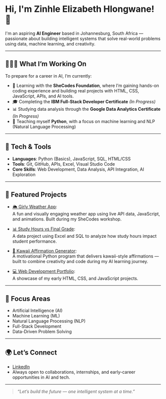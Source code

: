 # Hi, I'm Zinhle Elizabeth Hlongwane! 💫

I'm an aspiring **AI Engineer** based in Johannesburg, South Africa — passionate about building intelligent systems that solve real-world problems using data, machine learning, and creativity.

---

## 👩🏽‍💻 What I’m Working On

To prepare for a career in AI, I’m currently:

- 🧠 Learning with the **SheCodes Foundation**, where I’m gaining hands-on coding experience and building real projects with HTML, CSS, JavaScript, APIs, and AI tools.
- 🎓 Completing the **IBM Full-Stack Developer Certificate** *(In Progress)*
- 📊 Studying data analysis through the **Google Data Analytics Certificate** *(In Progress)*
- 🐍 Teaching myself **Python**, with a focus on machine learning and NLP (Natural Language Processing)

---

## 🔧 Tech & Tools

- **Languages**: Python (Basics), JavaScript, SQL, HTML/CSS
- **Tools**: Git, GitHub, APIs, Excel, Visual Studio Code
- **Core Skills**: Web Development, Data Analysis, API Integration, AI Exploration

---

## 📁 Featured Projects

- [🌦 Girly Weather App](https://github.com/ZinhleH-thanos/girly-weather-app):  
  A fun and visually engaging weather app using live API data, JavaScript, and animations. Built during my SheCodes workshop.

- [📊 Study Hours vs Final Grade](https://github.com/ZinhleH-thanos/study-hours-vs-final-grade):  
  A data project using Excel and SQL to analyze how study hours impact student performance.

- [🌸 Kawaii Affirmation Generator](https://github.com/ZinhleH-thanos/kawaii-affirmation-generator):  
  A motivational Python program that delivers kawaii-style affirmations — built to combine creativity and code during my AI learning journey.

- [💻 Web Development Portfolio](https://github.com/ZinhleH-thanos/Web-Development-Portfolio):  
  A showcase of my early HTML, CSS, and JavaScript projects.

---

## 🧠 Focus Areas

- Artificial Intelligence (AI)
- Machine Learning (ML)
- Natural Language Processing (NLP)
- Full-Stack Development
- Data-Driven Problem Solving

---

## 🌍 Let’s Connect

- [LinkedIn](https://www.linkedin.com/in/zinhle-hlongwane-872354209)  
- Always open to collaborations, internships, and early-career opportunities in AI and tech.

---

> *“Let’s build the future — one intelligent system at a time.”*
